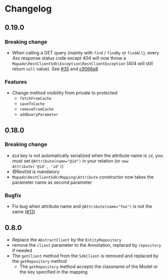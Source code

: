 Changelog
======================

## 0.19.0
### Breaking change
  * When calling a GET query (mainly with `find` / `findBy` or `findAll`), every 4xx response status code except 404 will now throw a `Mapado\RestClientSdk\Exception\RestClientException` (404 will still return `null` value). See [#35](https://github.com/mapado/rest-client-sdk/pull/35/files) and [c9066a8](https://github.com/mapado/rest-client-sdk/commit/c9066a8c18ff1b2bbce3e230a6517ce5d9c5dd19)

### Features
  * Change method visibility from private to protected:
    * `fetchFromCache`
    * `saveToCache`
    * `removeFromCache`
    * `addQueryParameter`


## 0.18.0
### Breaking change
  * `@id` key is not automatically serialized when the attribute name is `id`, you must set `@Attribute(name="@id")` in your relation (or `new Attribute('@id', 'id')`)
  * @Rest\Id is mandatory
  * `Mapado\RestClientSdk\Mapping\Attribute` constructor now takes the parameter name as second parameter

### Bugfix
  * Fix bug when attribute name and `@Attribute(name="foo")` is not the same ([#13](https://github.com/mapado/rest-client-sdk/issues/13))

## 0.8.0
* Replace the `AbstractClient` by the `EntityRepository`
* remove the `client` parameter to the Annotation, replaced by `repository` if needed
* The `getClient` method from the `SdkClient` is removed and replaced by the `getRepository` method
  * The `getRepository` method accepts the classname of the Model or the key specified in the mapping
